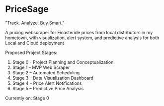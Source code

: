 # PriceSage

"Track. Analyze. Buy Smart."

A pricing webscraper for Finasteride prices from local distributors in my hometown, with visualization, alert system, and predictive analysis for both Local and Cloud deployment


Proposed Project Stages:

1. Stage 0 - Project Planning and Conceptualization
2. Stage 1 – MVP Web Scraper 
3. Stage 2 – Automated Scheduling
4. Stage 3 – Data Visualization Dashboard
5. Stage 4 – Price Alert Notifications
6. Stage 5 – Predictive Price Analysis


Currently on: Stage 0












